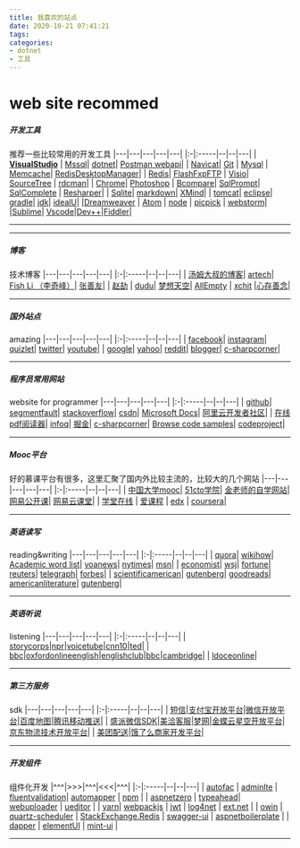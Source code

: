 ```yaml
---
title: 我喜欢的站点
date: 2020-10-21 07:41:21
tags:
categories:
- dotnet
- 工具
---
```


# web site recommed

<!-- more -->
##### 开发工具
推荐一些比较常用的开发工具
|---|---|---|---|---|
|:-|:-----|--|--|---|
|    **[VisualStudio](https://visualstudio.microsoft.com/)** |   [Mssql](https://www.microsoft.com/en-us/sql-server/sql-server-2019)| [dotnet](https://dotnet.microsoft.com/)|     [Postman webapi](https://www.postman.com/downloads/)|
|    [Navicat](https://www.navicat.com/en/)|      [Git](https://git-scm.com/) |      [Mysql](https://www.mysql.com/) | 		[Memcache](https://memcached.org/)|  		[RedisDesktopManager](https://redisdesktop.com/)|
|    [Redis](https://redis.io/)|  [FlashFxpFTP](https://www.flashfxp.com/) | 		[Visio](https://www.microsoft.com/en-us/microsoft-365/visio/flowchart-software)|     	[SourceTree](https://www.sourcetreeapp.com/) | 		[rdcman](https://remotedesktopmanager.com/)|
|    	[Chrome](https://www.google.com/chrome/)|    [Photoshop](https://www.adobe.com/products/photoshop.html#) |   		[Bcompare](https://www.scootersoftware.com/index.php)|    [SqlPrompt](https://www.red-gate.com/products/sql-development/sql-prompt/)|  		[SqlComplete](https://www.devart.com/dbforge/sql/sqlcomplete/) |    		[Resharper](https://www.jetbrains.com/resharper/)|
|    	[Sqlite](https://www.sqlite.org/index.html)|			[markdown](https://www.markdownguide.org/basic-syntax/)|			[XMind](https://www.xmind.net/)|
| [tomcat](http://tomcat.apache.org/)| [eclipse](https://www.eclipse.org/)| [gradle](https://gradle.org/)| [jdk](https://www.oracle.com/java/technologies/javase-downloads.html)| [idealU]()|
|[Dreamweaver](https://www.adobe.com/hk_en/products/dreamweaver.html)	|		[Atom](https://atom.io/)	|		[node](https://nodejs.org/en/)	|		[picpick](https://picpick.app/)	|		[webstorm](https://www.jetbrains.com/webstorm/)|
|[Sublime](https://www.sublimetext.com/)|    [Vscode](https://code.visualstudio.com/)|[Dev++](https://sourceforge.net/projects/orwelldevcpp/)|[Fiddler](https://www.telerik.com/fiddler)|
***



***

##### 博客
技术博客
|---|---|---|---|---|
|:-|:-----|--|--|---|
|    [汤姆大叔的博客](https://www.cnblogs.com/TomXu/)|		[artech](https://www.cnblogs.com/artech/)|		[Fish Li （李奇峰）](https://www.cnblogs.com/fish-li/)|		[张善友](https://www.cnblogs.com/shanyou/)|
|	  [赵劼](http://blog.zhaojie.me/)	|	[dudu](https://www.cnblogs.com/dudu/)|		[梦想天空](https://www.cnblogs.com/lhb25/)|		[AllEmpty](https://www.cnblogs.com/EmptyFS/p/3621484.html)	|	[xchit](https://www.cnblogs.com/xchit/)	 |[心存善念](https://www.cnblogs.com/xcsn/)|

***

##### 国外站点
amazing
|---|---|---|---|---|
|:-|:-----|--|--|---|
|   [facebook](https://www.facebook.com/)| [instagram](https://www.instagram.com/)| [quizlet](https://quizlet.com/en-gb)| [twitter](https://twitter.com/home)| [youtube](https://www.youtube.com/)|
|   [google](https://www.google.com/)| [yahoo](https://www.yahoo.com/)| [reddit](https://www.reddit.com/)| [blogger](https://www.blogger.com/)| [c-sharpcorner](https://www.c-sharpcorner.com/technologies/dot_net_2015)|

***

##### 程序员常用网站
website for programmer
|---|---|---|---|---|
|:-|:-----|--|--|---|
|    [github](https://github.com/)| [segmentfault](https://segmentfault.com/)| [stackoverflow](https://stackoverflow.com/)| [csdn](https://www.csdn.net/)| [Microsoft Docs](https://docs.microsoft.com/zh-cn/)| [阿里云开发者社区](https://developer.aliyun.com/)|
|    [在线pdf阅读器](https://www.xodo.com/app/#/)| [infoq](https://www.infoq.cn/)| [掘金](https://juejin.im/)| [c-sharpcorner](https://www.c-sharpcorner.com/technologies/dot_net_2015)| [Browse code samples](https://docs.microsoft.com/en-us/samples/browse/?redirectedfrom=MSDN-samples)| [codeproject](https://www.codeproject.com/)|

***

##### Mooc平台
好的慕课平台有很多，这里汇聚了国内外比较主流的，比较大的几个网站
|---|---|---|---|---|
|:-|:-----|--|--|---|
|	[中国大学mooc](https://www.icourse163.org/)|  [51cto学院](https://edu.51cto.com/)|  [金老师的自学网站](https://www.jinxuliang.com/home/index)|  [网易公开课](https://open.163.com/cuvocw/)|  [网易云课堂](https://study.163.com/)|
|  [学堂在线](https://next.xuetangx.com/) | [爱课程](http://www.icourses.cn/imooc/) |   [edx](https://www.edx.org/) |   [coursera](https://www.coursera.org/)|

***

##### 英语读写
reading&writing
|---|---|---|---|---|
|:-|:-----|--|--|---|
|    [quora](https://www.quora.com/)| [wikihow](https://www.wikihow.com/Main-Page)| [Academic word list](http://www.uefap.com/vocab/select/awl.htm)| [voanews](https://www.voanews.com/)| [nytimes](https://www.nytimes.com/)| [msn](https://www.msn.com/)|
|    [economist](https://www.economist.com/)| [wsj](https://www.wsj.com/)| [fortune](https://fortune.com/)| [reuters](https://www.reuters.com/)| [telegraph](https://www.telegraph.co.uk/)| [forbes](https://www.forbes.com/#1cff30592254)|
|    [scientificamerican](https://www.scientificamerican.com/)| [gutenberg](<http://www.gutenberg.org/>)| [goodreads](<https://www.goodreads.com/>)| [americanliterature](<https://americanliterature.com/home>)| [gutenberg](<http://www.gutenberg.org/>)|

***

##### 英语听说
listening
|---|---|---|---|---|
|:-|:-----|--|--|---|
|    [storycorps](https://storycorps.org/)|[npr](https://www.npr.org/)|[voicetube](https://www.voicetube.com/)|[cnn10](https://edition.cnn.com/cnn10)|[ted](https://www.ted.com/)|
|    [bbc](https://www.bbc.com/)|[oxfordonlineenglish](https://www.oxfordonlineenglish.com/)|[englishclub](https://www.englishclub.com/)|[bbc](https://www.bbc.co.uk/learningenglish/)|[cambridge](https://dictionary.cambridge.org/)|
|    [ldoceonline](https://www.ldoceonline.com/)|

***



##### 第三方服务
sdk
|---|---|---|---|---|
|:-|:-----|--|--|---|
|    [短信](https://www.ihuyi.com/)|[支付宝开放平台](https://openhome.alipay.com/docCenter/docCenter.htm?from=openhomemenu)|[微信开放平台](https://developers.weixin.qq.com/doc/oplatform/Mobile_App/Resource_Center_Homepage.html?action=dir_list&t=resource%2Fres_list&verify=1&lang=en_US)|[百度地图](<https://lbsyun.baidu.com/>)|[腾讯移动推送](<https://xg.qq.com/>)|
|    [盛派微信SDK](http://www.senparc.com/)|[美洽客服](https://www.meiqia.com/)|[梦网](https://www.montnets.com/)|[金蝶云星空开放平台](https://open.kingdee.com/K3Cloud/Open/Home.aspx)|[京东物流技术开放平台](https://open.jdwl.com/)|
|    [美团配送](https://peisong.meituan.com/open/index)|[饿了么商家开发平台](https://open.shop.ele.me/openapi)|

***

##### 开发组件
组件化开发
|^^^|>>>|^^^|<<<|^^^|
|:-|:-----|--|--|---|
|    [autofac](https://autofac.org/)	|	 [adminlte](https://adminlte.io/)	|	 [fluentvalidation](https://fluentvalidation.net/)|		 [automapper](https://automapper.org/)	|	[npm](https://www.npmjs.cn/)	|
|    [aspnetzero](https://www.aspnetzero.com/Documents)	|  [typeahead](http://twitter.github.io/typeahead.js/)| [webuploader](https://fex.baidu.com/webuploader/)	|	 [ueditor](https://ueditor.baidu.com/website/index.html)	|
|    [yarn](https://yarn.bootcss.com/)| [webpackjs](https://www.webpackjs.com/)	|	 [jwt](https://jwt.io/)	|	 [log4net](http://logging.apache.org/log4net/release/features.html)	|	 [ext.net](https://ext.net/)	|
|	   [owin](http://owin.org/)	|	 [quartz-scheduler](https://www.quartz-scheduler.net/)	|	 [StackExchange.Redis](https://stackexchange.github.io/StackExchange.Redis/)	|	 [swagger-ui](https://swagger.io/tools/swagger-ui/)	|	 [aspnetboilerplate](https://aspnetboilerplate.com/)		|
|    [dapper](https://dapper-tutorial.net/)	|	 [elementUI](https://element.eleme.cn/#/zh-CN)	|	 [mint-ui](http://mint-ui.github.io/#!/en)  |

***
